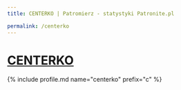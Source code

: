 ```yaml
---
title: CENTERKO | Patromierz - statystyki Patronite.pl

permalink: /centerko
---
```


# [CENTERKO](https://patronite.pl/centerko)

{% include profile.md name="centerko" prefix="c" %}
